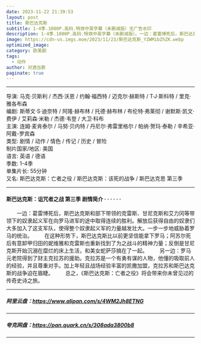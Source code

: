 ```yaml
---
date: 2023-11-22 21:39:53
layout: post
title: 斯巴达克斯
subtitle: 1-4季.1080P.高码.特效中英字幕（未删减版）无广告水印
description: 1-4季.1080P.高码.特效中英字幕（未删减版）。一边：葛雷博死后，斯巴达克斯和部下带领的克雷斯、甘尼克斯和艾力冈等带领下的奴隶起义军在向罗马进军的途中取得连续的胜利。解放后获得自由的奴隶们大多加入了这支军队，使得整个奴隶起义军的力量越发壮大。一步一步地威胁着罗马的统治...
image: https://cdn-us.imgs.moe/2023/11/23/斯巴达克斯_YZWMibZhZK.webp
optimized_image: 
category: 欧美剧
tags:
  - 动作
author: 对酒当歌
paginate: true
---
```


---

导演: 马克·贝斯利 / 杰西·沃恩 / 约翰·福西特 / 迈克尔·赫斯特 / T·J·斯科特 / 里克·雅各布森  
编剧: 斯蒂文·S·迪奈特 / 阿隆·赫布林 / 托德·赫布林 / 布伦特·弗莱彻 / 谢默斯·凯文·费伊 / 艾莉森·米勒 / 杰德·韦登 / 大卫·科布  
主演: 连姆·麦肯泰尔 / 马努·贝内特 / 丹尼尔·弗雷里格尔 / 帕纳·贺玛·泰勒 / 辛希亚·阿戴-罗宾森  
类型: 剧情 / 动作 / 情色 / 传记 / 历史 / 冒险  
制片国家/地区: 美国  
语言: 英语 / 德语  
季数: 1-4季  
单集片长: 55分钟  
又名: 斯巴达克斯：亡者之役 / 斯巴达克斯：该死的战争 / 斯巴达克思 第三季  

---

#### 斯巴达克斯：诅咒者之战 第三季 剧情简介 · · · · · ·

　　一边：葛雷博死后，斯巴达克斯和部下带领的克雷斯、甘尼克斯和艾力冈等带领下的奴隶起义军在向罗马进军的途中取得连续的胜利。解放后获得自由的奴隶们大多加入了这支军队，使得整个奴隶起义军的力量越发壮大。一步一步地威胁着罗马的统治。
　　在这种形势下，斯巴达克斯比以前更坚信能拿下罗马；阿苏尔死后有意卸甲归田的妮维雅和克雷斯也重新找到了为之战斗的精神力量；反倒是甘尼克斯开始沉溺在糜烂的床上生活，和美女蛇萨莎搞在了一起。
　　另一边：罗马元老院得到了财主克拉苏的援助。克拉苏是一个有勇有谋的人物，他懂的吸取前人的经验，并且尊重对手。加上年轻且战场经验丰富的凯撒加盟，克拉苏和斯巴达克斯的战争迫在眉睫。
　　总之，《斯巴达克斯：亡者之役》将会带来你未曾见过的传奇史诗之旅。

---

##### 阿里云盘：<https://www.alipan.com/s/4WM2Jh8ETNG>

---

##### 夸克网盘：<https://pan.quark.cn/s/308ada3800b8>

---
